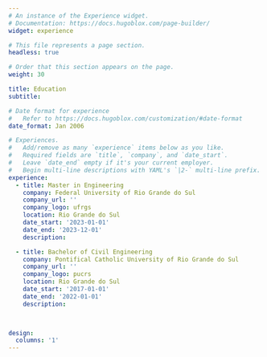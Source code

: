 ```yaml
---
# An instance of the Experience widget.
# Documentation: https://docs.hugoblox.com/page-builder/
widget: experience

# This file represents a page section.
headless: true

# Order that this section appears on the page.
weight: 30

title: Education
subtitle:

# Date format for experience
#   Refer to https://docs.hugoblox.com/customization/#date-format
date_format: Jan 2006

# Experiences.
#   Add/remove as many `experience` items below as you like.
#   Required fields are `title`, `company`, and `date_start`.
#   Leave `date_end` empty if it's your current employer.
#   Begin multi-line descriptions with YAML's `|2-` multi-line prefix.
experience:
  - title: Master in Engineering
    company: Federal University of Rio Grande do Sul
    company_url: ''
    company_logo: ufrgs
    location: Rio Grande do Sul
    date_start: '2023-01-01'
    date_end: '2023-12-01'
    description: 

  - title: Bachelor of Civil Engineering
    company: Pontifical Catholic University of Rio Grande do Sul
    company_url: ''
    company_logo: pucrs
    location: Rio Grande do Sul
    date_start: '2017-01-01'
    date_end: '2022-01-01'
    description: 
        


design:
  columns: '1'
---
```

